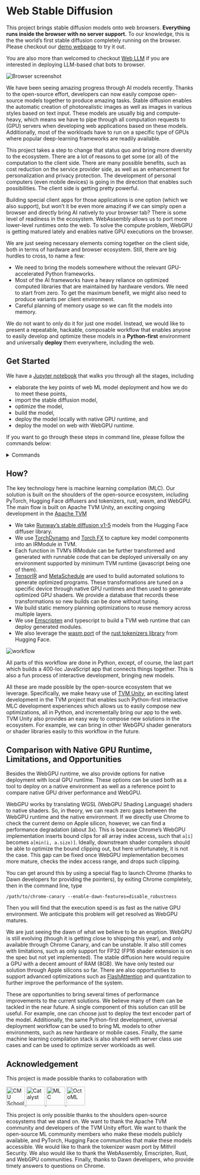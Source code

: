 # Web Stable Diffusion

This project brings stable diffusion models onto web browsers. **Everything runs inside the browser with no server support.** To our knowledge, this is the the world’s first stable diffusion completely running on the browser. Please checkout our [demo webpage](https://mlc.ai/web-stable-diffusion/#text-to-image-generation-demo) to try it out.

You are also more than welcomed to checkout [Web LLM](https://github.com/mlc-ai/web-llm) if you are interested in deploying LLM-based chat bots to browser.

<img src="site/img/fig/browser-screenshot.png" alt="Browser screenshot"/>

We have been seeing amazing progress through AI models recently. Thanks to the open-source effort, developers can now easily compose open-source models together to produce amazing tasks. Stable diffusion enables the automatic creation of photorealistic images as well as images in various styles based on text input. These models are usually big and compute-heavy, which means we have to pipe through all computation requests to (GPU) servers when developing web applications based on these models. Additionally, most of the workloads have to run on a specific type of GPUs where popular deep-learning frameworks are readily available.

This project takes a step to change that status quo and bring more diversity to the ecosystem. There are a lot of reasons to get some (or all) of the computation to the client side. There are many possible benefits, such as cost reduction on the service provider side, as well as an enhancement for personalization and privacy protection. The development of personal computers (even mobile devices) is going in the direction that enables such possibilities. The client side is getting pretty powerful. 

Building special client apps for those applications is one option (which we also support), but won’t it be even more amazing if we can simply open a browser and directly bring AI natively to your browser tab? There is some level of readiness in the ecosystem. WebAssembly allows us to port more lower-level runtimes onto the web. To solve the compute problem, WebGPU is getting matured lately and enables native GPU executions on the browser.

We are just seeing necessary elements coming together on the client side, both in terms of hardware and browser ecosystem. Still, there are big hurdles to cross, to name a few:

* We need to bring the models somewhere without the relevant GPU-accelerated Python frameworks.
* Most of the AI frameworks have a heavy reliance on optimized computed libraries that are maintained by hardware vendors. We need to start from zero. To get the maximum benefit, we might also need to produce variants per client environment.
* Careful planning of memory usage so we can fit the models into memory.

We do not want to only do it for just one model. Instead, we would like to present a repeatable, hackable, composable workflow that enables anyone to easily develop and optimize these models in a **Python-first** environment and universally **deploy** them everywhere, including the web.

## Get Started

We have a [Jupyter notebook](https://github.com/mlc-ai/web-stable-diffusion/blob/main/walkthrough.ipynb) that walks you through all the stages, including

* elaborate the key points of web ML model deployment and how we do to meet these points,
* import the stable diffusion model,
* optimize the model,
* build the model,
* deploy the model locally with native GPU runtime, and
* deploy the model on web with WebGPU runtime.

If you want to go through these steps in command line, please follow the commands below:

<details><summary>Commands</summary>

* Install TVM Unity. You can either
    * use `pip3 install mlc-ai-nightly -f https://mlc.ai/wheels` to install the TVM Unity wheel, or
    * follow [TVM’s documentation](https://tvm.apache.org/docs/install/from_source.html) to build from source. **Please use `git checkout origin/unity` to checkout to TVM Unity after git clone.**
* To import, optimize and build the stable diffusion model:
    ```shell
    python3 build.py
    ```
    By default `build.py` takes `apple/m2-gpu` as build target. You can also specify CUDA target via
    ```shell
    python3 build.py --target cuda
    ```
* To deploy the model locally with native GPU runtime:
    ```shell
    python3 deploy.py --prompt "A photo of an astronaut riding a horse on mars."
    ```
    You can substitute the prompt with your own one, and optionally use `--negative-prompt "Your negative prompt"` to specify a negative prompt.
* To deploy the model on web with WebGPU runtime, the last section “Deploy on web” of the [walkthrough notebook](https://github.com/mlc-ai/web-stable-diffusion/blob/main/walkthrough.ipynb) has listed the full instructions which you can refer to. We also provide the same list of plain instructions here:
    <details><summary>Instructions</summary>

    First, let’s install all the prerequisite:
    1. [emscripten](https://emscripten.org). It is an LLVM-based compiler which compiles C/C++ source code to WebAssembly.
        - Follow the [installation instruction](https://emscripten.org/docs/getting_started/downloads.html#installation-instructions-using-the-emsdk-recommended) to install the latest emsdk.
        - Source `emsdk_env.sh` by `source path/to/emsdk_env.sh`, so that `emcc` is reachable from PATH and the command `emcc` works.
    2. [Rust](https://www.rust-lang.org/tools/install).
    3. [`wasm-pack`](https://rustwasm.github.io/wasm-pack/installer/). It helps build Rust-generated WebAssembly, which used for tokenizer in our case here.
    4. Install jekyll by following the [official guides](https://jekyllrb.com/docs/installation/). It is the package we use for website.
    5. Install jekyll-remote-theme by command
        ```shell
        gem install jekyll-remote-theme
        ```
    6. Install [Chrome Canary](https://www.google.com/chrome/canary/). It is a developer version of Chrome that enables the use of WebGPU.

    We can verify the success installation by trying out `emcc`, `jekyll` and `wasm-pack` in terminal respectively.

    Then, prepare all the necessary dependencies for web build:
    ```shell
    ./scripts/prep_deps.sh
    ```

    We can now build the model to WebGPU backend and export the executable to disk in the WebAssembly file format, by running
    ```shell
    python3 build.py --target webgpu
    ```

    The last thing to do is setting up the site with
    ```shell
    ./scripts/local_deploy_site.sh
    ```

    With the site set up, you can go to `localhost:8888/web-stable-diffusion/` in Chrome Canary to try out the demo on your local machine. Don’t forget to use
    ```shell
    /Applications/Google\ Chrome\ Canary.app/Contents/MacOS/Google\ Chrome\ Canary --enable-dawn-features=disable_robustness
    ```
    to launch Chrome Canary to turn off the robustness check from Chrome.
    </details>
</details>

## How?

The key technology here is machine learning compilation (MLC). Our solution is built on the shoulders of the open-source ecosystem, including PyTorch, Hugging Face diffusers and tokenizers, rust, wasm, and WebGPU. The main flow is built on Apache TVM Unity, an exciting ongoing development in the [Apache TVM](https://github.com/apache/tvm)

- We take [Runway’s stable diffusion v1-5](https://huggingface.co/runwayml/stable-diffusion-v1-5/tree/main) models from the Hugging Face diffuser library.
- We use [TorchDynamo](https://pytorch.org/tutorials/intermediate/dynamo_tutorial.html) and [Torch FX](https://pytorch.org/docs/stable/fx.html) to capture key model components into an IRModule in TVM.
- Each function in TVM’s IRModule can be further transformed and generated with runnable code that can be deployed universally on any environment supported by minimum TVM runtime (javascript being one of them).
- [TensorIR](https://arxiv.org/abs/2207.04296) and [MetaSchedule](https://arxiv.org/abs/2205.13603) are used to build automated solutions to generate optimized programs. These transformations are tuned on a specific device through native GPU runtimes and then used to generate optimized GPU shaders. We provide a database that records these transformations so new builds can be done without tuning.
- We build static memory planning optimizations to reuse memory across multiple layers.
- We use [Emscripten](https://emscripten.org/) and typescript to build a TVM web runtime that can deploy generated modules.
- We also leverage the [wasm port](https://blog.mithrilsecurity.io/porting-tokenizers-to-wasm/) of the [rust tokenizers library](https://github.com/huggingface/tokenizers) from Hugging Face.

![workflow](site/img/fig/workflow.svg)

All parts of this workflow are done in Python, except, of course, the last part which builds a 400-loc JavaScript app that connects things together. This is also a fun process of interactive development, bringing new models.

All these are made possible by the open-source ecosystem that we leverage. Specifically, we make heavy use of [TVM Unity](https://discuss.tvm.apache.org/t/establish-tvm-unity-connection-a-technical-strategy/13344), an exciting latest development in the TVM project that enables such Python-first interactive MLC development experiences which allows us to easily compose new optimizations, all in Python, and incrementally bring our app to the web. TVM Unity also provides an easy way to compose new solutions in the ecosystem. For example, we can bring in other WebGPU shader generators or shader libraries easily to this workflow in the future.

## Comparison with Native GPU Runtime, Limitations, and Opportunities

Besides the WebGPU runtime, we also provide options for native deployment with local GPU runtime. These options can be used both as a tool to deploy on a native environment as well as a reference point to compare native GPU driver performance and WebGPU.

WebGPU works by translating WGSL (WebGPU Shading Language) shaders to native shaders. So, in theory, we can reach zero gaps between the WebGPU runtime and the native environment. If we directly use Chrome to check the current demo on Apple silicon, however, we can find a performance degradation (about 3x). This is because Chrome’s WebGPU implementation inserts bound clips for all array index access, such that `a[i]` becomes `a[min(i, a.size)]`. Ideally, downstream shader compilers should be able to optimize the bound clipping out, but here unfortunately, it is not the case. This gap can be fixed once WebGPU implementation becomes more mature, checks the index access range, and drops such clipping.

You can get around this by using a special flag to launch Chrome (thanks to Dawn developers for providing the pointers), by exiting Chrome completely, then in the command line, type
```shell
/path/to/chrome-canary --enable-dawn-features=disable_robustness
```
Then you will find that the execution speed is as fast as the native GPU environment. We anticipate this problem will get resolved as WebGPU matures.

We are just seeing the dawn of what we believe to be an eruption. WebGPU is still evolving (though it is getting close to shipping this year), and only available through Chrome Canary, and can be unstable. It also still comes with limitations, such as only support for FP32 (FP16 shader extension is on the spec but not yet implemented). The stable diffusion here would require a GPU with a decent amount of RAM (8GB). We have only tested our solution through Apple silicons so far. There are also opportunities to support advanced optimizations such as [FlashAttention](https://arxiv.org/abs/2205.14135) and quantization to further improve the performance of the system.

These are opportunities to bring several times of performance improvements to the current solutions. We believe many of them can be tackled in the near future. A single component of this solution can still be useful. For example, one can choose just to deploy the text encoder part of the model. Additionally, the same Python-first development, universal deployment workflow can be used to bring ML models to other environments, such as new hardware or mobile cases. Finally, the same machine learning compilation stack is also shared with server class use cases and can be used to optimize server workloads as well.

## Acknowledgement

This project is made possible thanks to collaboration with

<a href="https://www.scs.cmu.edu">
<img src="site/img/logo/cmuscs.png" alt="CMU School of Computer Science" height="50"/>
</a>
<a href="https://catalyst.cs.cmu.edu">
<img src="site/img/logo/catalyst.svg" alt="Catalyst" height="50"/>
</a>
<a href="https://mlc.ai">
<img src="site/img/logo/mlc-logo-with-text-landscape.svg" alt="MLC" height="50"/>
</a>
<a href="https://octoml.ai">
<img src="site/img/logo/octoml.png" alt="OctoML" height="50"/>
</a>

This project is only possible thanks to the shoulders open-source ecosystems that we stand on. We want to thank the Apache TVM community and developers of the TVM Unity effort. We want to thank the open-source ML community members who make these models publicly available, and PyTorch, Hugging Face communities that make these models accessible. We would like to thank the tokenizer wasm port by Mithril Security. We also would like to thank the WebAssembly, Emscripten, Rust, and WebGPU communities. Finally, thanks to Dawn developers, who provide timely answers to questions on Chrome.
